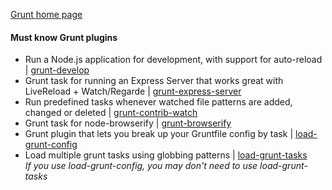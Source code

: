 [Grunt home page](http://gruntjs.com/)

#### Must know Grunt plugins
- Run a Node.js application for development, with support for auto-reload | [grunt-develop](https://www.npmjs.com/package/grunt-develop)
- Grunt task for running an Express Server that works great with LiveReload + Watch/Regarde | [grunt-express-server](https://www.npmjs.com/package/grunt-express-server)
- Run predefined tasks whenever watched file patterns are added, changed or deleted | [grunt-contrib-watch](https://www.npmjs.com/package/grunt-contrib-watch)
- Grunt task for node-browserify | [grunt-browserify](https://www.npmjs.com/package/grunt-browserify)
- Grunt plugin that lets you break up your Gruntfile config by task | [load-grunt-config](https://www.npmjs.com/package/load-grunt-config)
- Load multiple grunt tasks using globbing patterns | [load-grunt-tasks](https://www.npmjs.com/package/load-grunt-tasks)  
_If you use load-grunt-config, you may don't need to use load-grunt-tasks_
